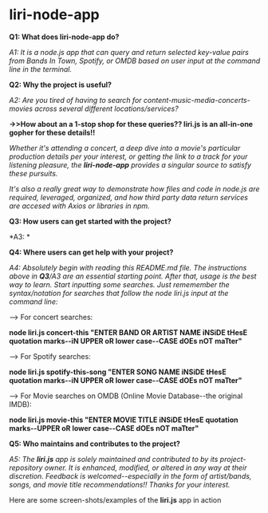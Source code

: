 # liri-node-app

**Q1: What does liri-node-app do?**
  
*A1: It is a node.js app that can query and return selected key-value pairs from Bands In Town, Spotify, or OMDB based on user input at the command line in the terminal.* 

**Q2: Why the project is useful?**
  
*A2: Are you tired of having to search for content-music-media-concerts-movies across several different locations/services?* 
  
**->>How about an a 1-stop shop for these queries?? **liri.js** is an all-in-one gopher for these details!!** 
  
*Whether it's attending a concert, a deep dive into a movie's particular production details per your interest, or getting the link to a track for your listening pleasure, the **liri-node-app** provides a singular source to satisfy these pursuits.* 
  
*It's also a really great way to demonstrate how files and code in node.js are required, leveraged, organized, and how third party data return services are accesed with Axios or libraries in npm.*

**Q3: How users can get started with the project?**
  
*A3: *

**Q4: Where users can get help with your project?**
  
*A4: Absolutely begin with reading this README.md file. The instructions above in **Q3**/A3 are an essential starting point. After that, usage is the best way to learn. Start inputting some searches. Just rememember the syntax/notation for searches that follow the node liri.js input at the command line:*
  
--> For concert searches:
  
**node liri.js concert-this "ENTER BAND OR ARTIST NAME iNSiDE tHesE quotation marks--iN UPPER oR lower case--CASE dOEs nOT maTter"**
  
--> For Spotify searches:
  
**node liri.js spotify-this-song "ENTER SONG NAME iNSiDE tHesE quotation marks--iN UPPER oR lower case--CASE dOEs nOT maTter"**
  
--> For Movie searches on OMDB (Online Movie Database--the original IMDB):
  
**node liri.js movie-this "ENTER MOVIE TITLE iNSiDE tHesE quotation marks--UPPER oR lower case--CASE dOEs nOT maTter"**
  
**Q5: Who maintains and contributes to the project?**
  
*A5: The **liri.js** app is solely maintained and contributed to by its project-repository owner. It is enhanced, modified, or altered in any way at their discretion. Feedback is welcomed--especially in the form of artist/bands, songs, and movie title recommendations!! Thanks for your interest.*
  
Here are some screen-shots/examples of the **liri.js** app in action
  
 
